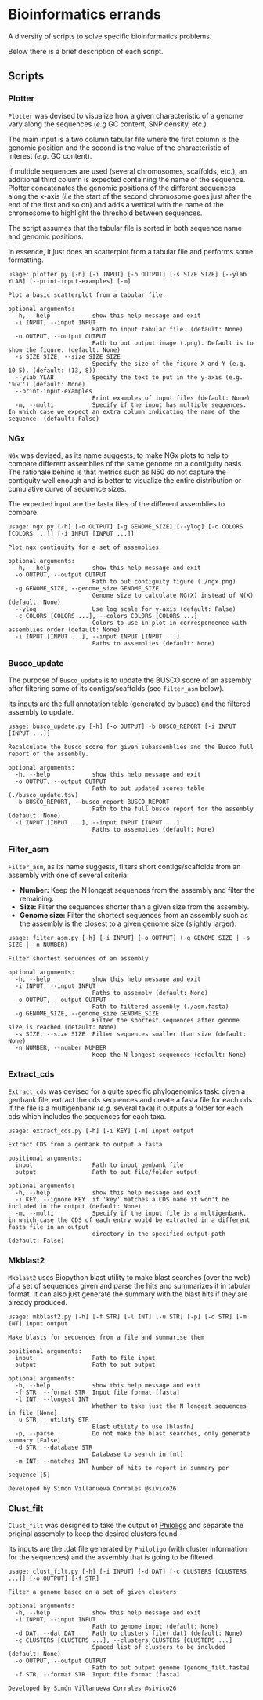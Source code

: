 # Bioinformatics errands
A diversity of scripts to solve specific bioinformatics problems.

Below there is a brief description of each script.

## Scripts

### Plotter

`Plotter` was devised to visualize how a given characteristic of a genome vary along the sequences (*e.g* GC content, SNP density, etc.). 

The main input is a two column tabular file where the first column is the genomic position and the second is the value of the characteristic of interest (*e.g.* GC content). 

If multiple sequences are used (several chromosomes, scaffolds, etc.), an additional third column is expected containing the name of the sequence. Plotter concatenates the genomic positions of the different sequences along the x-axis (*i.e* the start of the second chromosome goes just after the end of the first and so on) and adds a vertical with the name of the chromosome to highlight the threshold between sequences.

The script assumes that the tabular file is sorted in both sequence name and genomic positions.

In essence, it just does an scatterplot from a tabular file and performs some formatting. 

```
usage: plotter.py [-h] [-i INPUT] [-o OUTPUT] [-s SIZE SIZE] [--ylab YLAB] [--print-input-examples] [-m]

Plot a basic scatterplot from a tabular file.

optional arguments:
  -h, --help            show this help message and exit
  -i INPUT, --input INPUT
                        Path to input tabular file. (default: None)
  -o OUTPUT, --output OUTPUT
                        Path to put output image (.png). Default is to show the figure. (default: None)
  -s SIZE SIZE, --size SIZE SIZE
                        Specify the size of the figure X and Y (e.g. 10 5). (default: (13, 8))
  --ylab YLAB           Specify the text to put in the y-axis (e.g. '%GC') (default: None)
  --print-input-examples
                        Print examples of input files (default: None)
  -m, --multi           Specify if the input has multiple sequences. In which case we expect an extra column indicating the name of the sequence. (default: False)
```

### NGx

`NGx` was devised, as its name suggests, to make NGx plots to help to compare different assemblies of the same genome on a contiguity basis. The rationale behind is that metrics such as N50 do not capture the contiguity well enough and is better to visualize the entire distribution or cumulative curve of sequence sizes.

The expected input are the fasta files of the different assemblies to compare.

```
usage: ngx.py [-h] [-o OUTPUT] [-g GENOME_SIZE] [--ylog] [-c COLORS [COLORS ...]] [-i INPUT [INPUT ...]]

Plot ngx contiguity for a set of assemblies

optional arguments:
  -h, --help            show this help message and exit
  -o OUTPUT, --output OUTPUT
                        Path to put contiguity figure (./ngx.png)
  -g GENOME_SIZE, --genome_size GENOME_SIZE
                        Genome size to calculate NG(X) instead of N(X) (default: None)
  --ylog                Use log scale for y-axis (default: False)
  -c COLORS [COLORS ...], --colors COLORS [COLORS ...]
                        Colors to use in plot in correspondence with assemblies order (default: None)
  -i INPUT [INPUT ...], --input INPUT [INPUT ...]
                        Paths to assemblies (default: None)
```

### Busco_update

The purpose of `Busco_update` is to update the BUSCO score of an assembly after filtering some of its contigs/scaffolds (see `filter_asm` below).

Its inputs are the full annotation table (generated by busco) and the filtered assembly to update.

```
usage: busco_update.py [-h] [-o OUTPUT] -b BUSCO_REPORT [-i INPUT [INPUT ...]]

Recalculate the busco score for given subassemblies and the Busco full report of the assembly.

optional arguments:
  -h, --help            show this help message and exit
  -o OUTPUT, --output OUTPUT
                        Path to put updated scores table (./busco_update.tsv)
  -b BUSCO_REPORT, --busco_report BUSCO_REPORT
                        Path to the full busco report for the assembly (default: None)
  -i INPUT [INPUT ...], --input INPUT [INPUT ...]
                        Paths to assemblies (default: None)
```

### Filter_asm

`Filter_asm`, as its name suggests, filters short contigs/scaffolds from an assembly with one of several criteria: 

- **Number:** Keep the N longest sequences from the assembly and filter the remaining.
- **Size:** Filter the sequences shorter than a given size from the assembly.
- **Genome size:** Filter the shortest sequences from an assembly such as the assembly is the closest to a given genome size (slightly larger).

```
usage: filter_asm.py [-h] [-i INPUT] [-o OUTPUT] (-g GENOME_SIZE | -s SIZE | -n NUMBER)

Filter shortest sequences of an assembly

optional arguments:
  -h, --help            show this help message and exit
  -i INPUT, --input INPUT
                        Paths to assembly (default: None)
  -o OUTPUT, --output OUTPUT
                        Path to filtered assembly (./asm.fasta)
  -g GENOME_SIZE, --genome_size GENOME_SIZE
                        Filter the shortest sequences after genome size is reached (default: None)
  -s SIZE, --size SIZE  Filter sequences smaller than size (default: None)
  -n NUMBER, --number NUMBER
                        Keep the N longest sequences (default: None)
```

### Extract_cds

`Extract_cds` was devised for a quite specific phylogenomics task: given a genbank file, extract the cds sequences and create a fasta file for each cds. If the file is a multigenbank (*e.g.*  several taxa) it outputs a folder for each cds which includes the sequences for each taxa.

```
usage: extract_cds.py [-h] [-i KEY] [-m] input output

Extract CDS from a genbank to output a fasta

positional arguments:
  input                 Path to input genbank file
  output                Path to put file/folder output

optional arguments:
  -h, --help            show this help message and exit
  -i KEY, --ignore KEY  if 'key' matches a CDS name it won't be included in the output (default: None)
  -m, --multi           Specify if the input file is a multigenbank, in which case the CDS of each entry would be extracted in a different fasta file in an output
                        directory in the specified output path (default: False)
```

### Mkblast2

`Mkblast2` uses Biopython blast utility to make blast searches (over the web) of a set of sequences given and parse the hits and summarizes it in tabular format. It can also just generate the summary with the blast hits if they are already produced.

```
usage: mkblast2.py [-h] [-f STR] [-l INT] [-u STR] [-p] [-d STR] [-m INT] input output

Make blasts for sequences from a file and summarise them

positional arguments:
  input                 Path to file input
  output                Path to put output

optional arguments:
  -h, --help            show this help message and exit
  -f STR, --format STR  Input file format [fasta]
  -l INT, --longest INT
                        Whether to take just the N longest sequences in file [None]
  -u STR, --utility STR
                        Blast utility to use [blastn]
  -p, --parse           Do not make the blast searches, only generate summary [False]
  -d STR, --database STR
                        Database to search in [nt]
  -m INT, --matches INT
                        Number of hits to report in summary per sequence [5]

Developed by Simón Villanueva Corrales @sivico26
```

### Clust_filt

`Clust_filt` was designed to take the output of [Philoligo](https://github.com/itsmeludo/PhylOligo) and separate the original assembly to keep the desired clusters found. 

Its inputs are the .dat file generated by `Philoligo` (with cluster information for the sequences) and the assembly that is going to be filtered.

```
usage: clust_filt.py [-h] [-i INPUT] [-d DAT] [-c CLUSTERS [CLUSTERS ...]] [-o OUTPUT] [-f STR]

Filter a genome based on a set of given clusters

optional arguments:
  -h, --help            show this help message and exit
  -i INPUT, --input INPUT
                        Path to genome input (default: None)
  -d DAT, --dat DAT     Path to clusters file(.dat) (default: None)
  -c CLUSTERS [CLUSTERS ...], --clusters CLUSTERS [CLUSTERS ...]
                        Spaced list of clusters to be included (default: None)
  -o OUTPUT, --output OUTPUT
                        Path to put output genome [genome_filt.fasta]
  -f STR, --format STR  Input file format [fasta]

Developed by Simón Villanueva Corrales @sivico26
```



